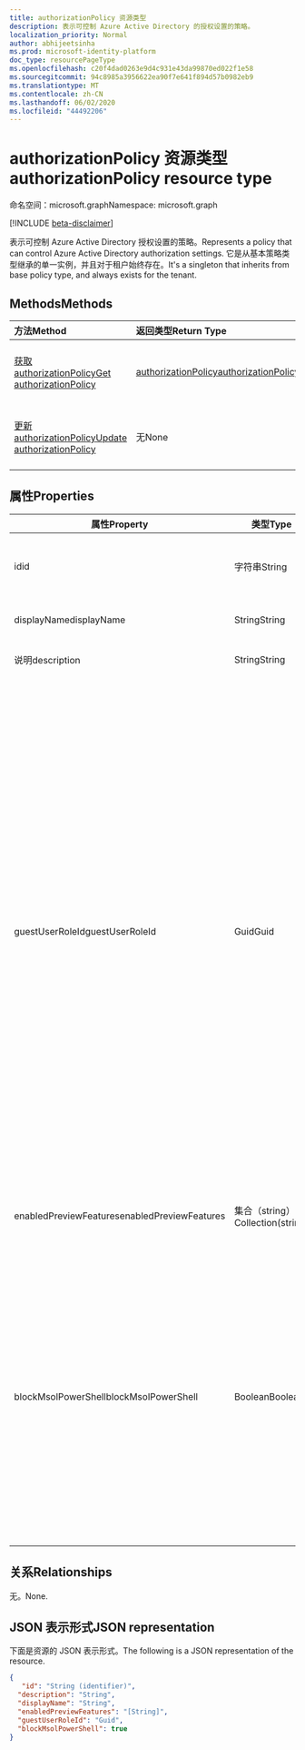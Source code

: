 ```yaml
---
title: authorizationPolicy 资源类型
description: 表示可控制 Azure Active Directory 的授权设置的策略。
localization_priority: Normal
author: abhijeetsinha
ms.prod: microsoft-identity-platform
doc_type: resourcePageType
ms.openlocfilehash: c20f4dad0263e9d4c931e43da99870ed022f1e58
ms.sourcegitcommit: 94c8985a3956622ea90f7e641f894d57b0982eb9
ms.translationtype: MT
ms.contentlocale: zh-CN
ms.lasthandoff: 06/02/2020
ms.locfileid: "44492206"
---
```

# <a name="authorizationpolicy-resource-type"></a><span data-ttu-id="0bf04-103">authorizationPolicy 资源类型</span><span class="sxs-lookup"><span data-stu-id="0bf04-103">authorizationPolicy resource type</span></span>

<span data-ttu-id="0bf04-104">命名空间：microsoft.graph</span><span class="sxs-lookup"><span data-stu-id="0bf04-104">Namespace: microsoft.graph</span></span>

[!INCLUDE [beta-disclaimer](../../includes/beta-disclaimer.md)]

<span data-ttu-id="0bf04-105">表示可控制 Azure Active Directory 授权设置的策略。</span><span class="sxs-lookup"><span data-stu-id="0bf04-105">Represents a policy that can control Azure Active Directory authorization settings.</span></span> <span data-ttu-id="0bf04-106">它是从基本策略类型继承的单一实例，并且对于租户始终存在。</span><span class="sxs-lookup"><span data-stu-id="0bf04-106">It's a singleton that inherits from base policy type, and always exists for the tenant.</span></span> 

## <a name="methods"></a><span data-ttu-id="0bf04-107">Methods</span><span class="sxs-lookup"><span data-stu-id="0bf04-107">Methods</span></span>

| <span data-ttu-id="0bf04-108">方法</span><span class="sxs-lookup"><span data-stu-id="0bf04-108">Method</span></span>       | <span data-ttu-id="0bf04-109">返回类型</span><span class="sxs-lookup"><span data-stu-id="0bf04-109">Return Type</span></span> | <span data-ttu-id="0bf04-110">说明</span><span class="sxs-lookup"><span data-stu-id="0bf04-110">Description</span></span> |
|:-------------|:------------|:------------|
| [<span data-ttu-id="0bf04-111">获取 authorizationPolicy</span><span class="sxs-lookup"><span data-stu-id="0bf04-111">Get authorizationPolicy</span></span>](../api/authorizationpolicy-get.md) | [<span data-ttu-id="0bf04-112">authorizationPolicy</span><span class="sxs-lookup"><span data-stu-id="0bf04-112">authorizationPolicy</span></span>](authorizationpolicy.md) | <span data-ttu-id="0bf04-113">读取 authorizationPolicy 对象。</span><span class="sxs-lookup"><span data-stu-id="0bf04-113">Read the authorizationPolicy object.</span></span> |
| [<span data-ttu-id="0bf04-114">更新 authorizationPolicy</span><span class="sxs-lookup"><span data-stu-id="0bf04-114">Update authorizationPolicy</span></span>](../api/authorizationpolicy-update.md) | <span data-ttu-id="0bf04-115">无</span><span class="sxs-lookup"><span data-stu-id="0bf04-115">None</span></span> | <span data-ttu-id="0bf04-116">更新 authorizationPolicy 对象。</span><span class="sxs-lookup"><span data-stu-id="0bf04-116">Update the authorizationPolicy object.</span></span> |

## <a name="properties"></a><span data-ttu-id="0bf04-117">属性</span><span class="sxs-lookup"><span data-stu-id="0bf04-117">Properties</span></span>  
| <span data-ttu-id="0bf04-118">属性</span><span class="sxs-lookup"><span data-stu-id="0bf04-118">Property</span></span> | <span data-ttu-id="0bf04-119">类型</span><span class="sxs-lookup"><span data-stu-id="0bf04-119">Type</span></span> | <span data-ttu-id="0bf04-120">说明</span><span class="sxs-lookup"><span data-stu-id="0bf04-120">Description</span></span> | 
|-|-|-|
|<span data-ttu-id="0bf04-121">id</span><span class="sxs-lookup"><span data-stu-id="0bf04-121">id</span></span>|<span data-ttu-id="0bf04-122">字符串</span><span class="sxs-lookup"><span data-stu-id="0bf04-122">String</span></span>| <span data-ttu-id="0bf04-123">授权策略的 ID。</span><span class="sxs-lookup"><span data-stu-id="0bf04-123">ID of the authorization policy.</span></span> <span data-ttu-id="0bf04-124">必填。</span><span class="sxs-lookup"><span data-stu-id="0bf04-124">Required.</span></span> <span data-ttu-id="0bf04-125">只读。</span><span class="sxs-lookup"><span data-stu-id="0bf04-125">Read-only.</span></span>| 
|<span data-ttu-id="0bf04-126">displayName</span><span class="sxs-lookup"><span data-stu-id="0bf04-126">displayName</span></span>|<span data-ttu-id="0bf04-127">String</span><span class="sxs-lookup"><span data-stu-id="0bf04-127">String</span></span>| <span data-ttu-id="0bf04-128">此策略的显示名称。</span><span class="sxs-lookup"><span data-stu-id="0bf04-128">Display name for this policy.</span></span> |  
|<span data-ttu-id="0bf04-129">说明</span><span class="sxs-lookup"><span data-stu-id="0bf04-129">description</span></span>|<span data-ttu-id="0bf04-130">String</span><span class="sxs-lookup"><span data-stu-id="0bf04-130">String</span></span>| <span data-ttu-id="0bf04-131">此策略的说明。</span><span class="sxs-lookup"><span data-stu-id="0bf04-131">Description of this policy.</span></span>|  
|<span data-ttu-id="0bf04-132">guestUserRoleId</span><span class="sxs-lookup"><span data-stu-id="0bf04-132">guestUserRoleId</span></span>|<span data-ttu-id="0bf04-133">Guid</span><span class="sxs-lookup"><span data-stu-id="0bf04-133">Guid</span></span>| <span data-ttu-id="0bf04-134">表示应向来宾用户授予的角色的角色 templateId。</span><span class="sxs-lookup"><span data-stu-id="0bf04-134">Represents role templateId for the role that should be granted to guest user.</span></span> <span data-ttu-id="0bf04-135">若要查找可用角色模板的列表，请参阅[List unifiedRoleDefinitions](https://docs.microsoft.com/graph/api/rbacapplication-list-roledefinitions?view=graph-rest-beta&tabs=http) 。</span><span class="sxs-lookup"><span data-stu-id="0bf04-135">Refer to [List unifiedRoleDefinitions](https://docs.microsoft.com/graph/api/rbacapplication-list-roledefinitions?view=graph-rest-beta&tabs=http) to find the list of available role templates.</span></span> <span data-ttu-id="0bf04-136">当前以下角色受支持： User （a0b1b346-4d3e-4e8b-98f8-753987be4970）、Guest User （10dae51f-b6af-4016-8d66-8c2a99b929b3）和受限制的来宾用户（2af84b1e-32c8-42b7-82bc-daa82404023b）。</span><span class="sxs-lookup"><span data-stu-id="0bf04-136">Currently following roles are supported: User (a0b1b346-4d3e-4e8b-98f8-753987be4970), Guest User (10dae51f-b6af-4016-8d66-8c2a99b929b3), and Restricted Guest User (2af84b1e-32c8-42b7-82bc-daa82404023b).</span></span> | 
|<span data-ttu-id="0bf04-137">enabledPreviewFeatures</span><span class="sxs-lookup"><span data-stu-id="0bf04-137">enabledPreviewFeatures</span></span>|<span data-ttu-id="0bf04-138">集合（string）</span><span class="sxs-lookup"><span data-stu-id="0bf04-138">Collection(string)</span></span>| <span data-ttu-id="0bf04-139">租户上启用了专用预览的功能列表。</span><span class="sxs-lookup"><span data-stu-id="0bf04-139">List of features enabled for private preview on the tenant.</span></span> | 
|<span data-ttu-id="0bf04-140">blockMsolPowerShell</span><span class="sxs-lookup"><span data-stu-id="0bf04-140">blockMsolPowerShell</span></span>|<span data-ttu-id="0bf04-141">Boolean</span><span class="sxs-lookup"><span data-stu-id="0bf04-141">Boolean</span></span>| <span data-ttu-id="0bf04-142">若要禁用 MSOL PowerShell 的使用，请将此属性设置为 true。</span><span class="sxs-lookup"><span data-stu-id="0bf04-142">To disable the use of MSOL PowerShell set this property to true.</span></span> <span data-ttu-id="0bf04-143">如果设置为 true，则还将禁用对 MSOL PowerShell 使用的旧版服务终结点的基于用户的访问。</span><span class="sxs-lookup"><span data-stu-id="0bf04-143">Setting to true will also disable user-based access to the legacy service endpoint used by MSOL PowerShell.</span></span> <span data-ttu-id="0bf04-144">这不会影响 Azure AD Connect 或 Microsoft Graph。</span><span class="sxs-lookup"><span data-stu-id="0bf04-144">This does not affect Azure AD Connect or Microsoft Graph.</span></span> | 


## <a name="relationships"></a><span data-ttu-id="0bf04-145">关系</span><span class="sxs-lookup"><span data-stu-id="0bf04-145">Relationships</span></span>
<span data-ttu-id="0bf04-146">无。</span><span class="sxs-lookup"><span data-stu-id="0bf04-146">None.</span></span>

## <a name="json-representation"></a><span data-ttu-id="0bf04-147">JSON 表示形式</span><span class="sxs-lookup"><span data-stu-id="0bf04-147">JSON representation</span></span>

<span data-ttu-id="0bf04-148">下面是资源的 JSON 表示形式。</span><span class="sxs-lookup"><span data-stu-id="0bf04-148">The following is a JSON representation of the resource.</span></span>

<!-- {
  "blockType": "resource",
  "optionalProperties": [

  ],
  "@odata.type": "microsoft.graph.authorizationPolicy",
  "baseType": "",
  "keyProperty": "id"
}-->

```json
{
   "id": "String (identifier)",
  "description": "String",
  "displayName": "String",
  "enabledPreviewFeatures": "[String]",
  "guestUserRoleId": "Guid",
  "blockMsolPowerShell": true 
}
```
